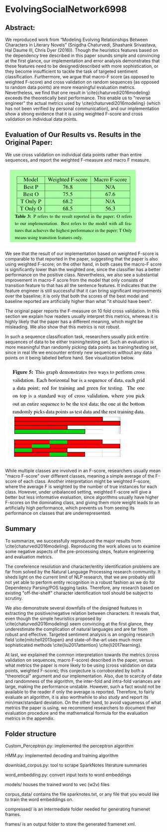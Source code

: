# EvolvingSocialNetwork6998

## Abstract:

We reproduced work from “Modeling Evolving Relationships Between Characters in Literary Novels” (Snigdha Chaturvedi, Shashank Srivastava, Hal Daume III, Chris Dyer (2016)). Though the heuristics features based on the dependency tree described in this paper sounds simple and convincing at the first glance, our implementation and error analysis demonstrates that these features need to be designed/described with more sophistication, or they become insufficient to tackle the task of targeted sentiment classification. Furthermore, we argue that macro-F score (as opposed to weighted F-score) and cross validation on random sequences (as opposed to random data points) are more meaningful evaluation metrics. Nevertheless, we find that one result in \cite{chaturvedi2016modeling} exceeds the theoretically best performance. This enable us to "reverse engineer" the actual metrics used by \cite{chaturvedi2016modeling} (which has not been verified by personal communication), and our implementation show a strong evidence that it is using weighted F-score and cross validation on individual data points.

## Evaluation of Our Results vs. Results in the Original Paper:
We use cross validation on individual data points rather than entire sequences, and report the weighted F-measure and macro F measure. 

![greenevaluation](images/greenevaluation.png)

We see that the result of our implementation based on weighted F-score is comparable to that reported in the paper, suggesting that the paper is also using weighted F-score; on the other hand, in both cases the macro-F score is significantly lower than the weighted one, since the classifier has a better performance on the positive class. Nevertheless, we also see a substantial improvement in macro-F score from the model that only consists of transition feature to that has all the sentence features. It indicates that the feature engineer is still successful that it can bring significant improvements over the baseline; it is only that both the scores of the best model and baseline reported are artificially higher than what "it should have been".


The original paper reports the F-measure on 10 fold cross validation. In this section we explain how readers usually interpret this metrics, whereas it is highly likely that the paper has a different meaning, which might be misleading. We also show that this metrics is not robust.

In such a sequence classification task, researchers usually pick entire sequences of data to be either training/testing set. Such an evaluation is more meaningful than randomly picking data points as training/testing set, since in real life we encounter entirely new sequences without any data points on it being labeled before hand. See visualization below.

![crossvalidation.png](images/crossvalidation.png)

While multiple classes are involved in an F-score, researchers usually mean "macro F-score" over different classes, meaning a simple average of the F-score of each class. Another interpretation might be weighted F-score, where the average F is weighted by the number of true instances for each class. However, under unbalanced setting, weighted F-score will give a better but less informative evaluation, since algorithms usually have higher F-scores on the dominating class, and giving them more weight leads to an artificially high performance, which prevents us from seeing its performance on classes that are underrepresented.

## Summary 

To summarize, we successfully reproduced the major results from \cite{chaturvedi2016modeling}. Reproducing the work allows us to examine some negative aspects of the pre-processing steps, feature engineering and evaluation metrics. 

The coreference resolution and character/entity identification problems are far from solved by the Natural Language Processing research community. It sheds light on the current limit of NLP research, that we are probably still not yet able to perform entity recognition in a robust fashion as we do for Dependency Parsing/POS tagging tasks. Therefore, any research based on existing "off-the-shelf" character identification tool should be subject to scrutiny. 

We also demonstrate several downfalls of the designed features in extracting the positive/negative relation between characters. It reveals that, even though the simple heuristics proposed by \cite{chaturvedi2016modeling} seem convincing at the first glance, they underestimate the complication of natural languages and are far from robust and effective. Targeted sentiment analysis is an ongoing research field \cite{mitchell2013open} and state-of-the-art uses much more sophisticated methods \cite{liu2017attention} \cite{li2017learning}.

At last, we explained the common interpretation towards the metrics (cross validation on sequences, macro F-score) described in the paper, versus what metrics the paper is more likely to be using (cross validation on data points, weighted F-score); this conjecture is corroborated by both a "theoretical" argument and our implementation. Also, due to scarcity of data and randomness of the algorithm, the inter-fold and intra-fold variances are large, making the performance unstable. However, such a fact would not be available to the reader if only the average is reported. Therefore, to fairly evaluate an algorithm, it is also worthwhile to also study and report its min/max/standard deviation. On the other hand, to avoid vagueness of what metrics the paper is using, we recommend researchers to document their evaluation procedure and the mathematical formula for the evaluation metrics in the appendix.

## Folder structure

Custom_Perceptron.py: implemented the perceptron algorithm

HMM.py: implemented decoding and training algorithm 

download_corpus.py: tool to scrape SparkNotes literature summaries

word_embedding.py: convert input texts to word embeddings

models/ houses the trained word to vec (w2v) files

corpus_data/ contains the file sparknotes.txt, or any file that you would like to train the word embeddings on.

compressed/ is an intermediate folder needed for generating framenet frames.

frames/ is an output folder to store the generated framenet xml.

